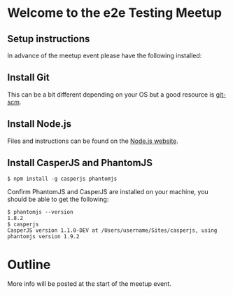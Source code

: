 # Welcome to the e2e Testing Meetup

## Setup instructions

In advance of the meetup event please have the following installed:

## Install Git

This can be a bit different depending on your OS but a good resource is [git-scm](http://git-scm.com/downloads).

## Install Node.js

Files and instructions can be found on the [Node.js website](https://nodejs.org/).

## Install CasperJS and PhantomJS

```
$ npm install -g casperjs phantomjs
```

Confirm PhantomJS and CasperJS are installed on your machine, you should be able to get the following:

```
$ phantomjs --version
1.8.2
$ casperjs
CasperJS version 1.1.0-DEV at /Users/username/Sites/casperjs, using phantomjs version 1.9.2
```

# Outline

More info will be posted at the start of the meetup event.